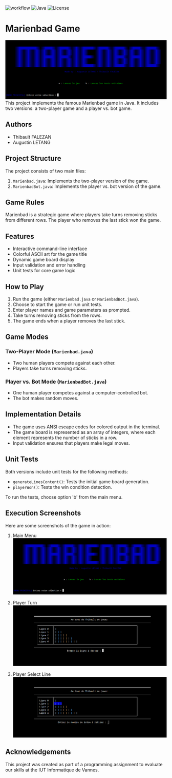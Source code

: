 ![workflow](https://github.com/Thibault0712/Marienbad/actions/workflows/main.yml/badge.svg)
![Java](https://img.shields.io/badge/Java-17-blue.svg)
![License](https://img.shields.io/badge/license-MIT-blue.svg)

# Marienbad Game 

![Main Menu](https://github.com/Thibault0712/Marienbad/blob/main/pictures/home.png?raw=true)
This project implements the famous Marienbad game in Java. It includes two versions: a two-player game and a player vs. bot game.

## Authors

- Thibault FALEZAN
- Augustin LETANG

## Project Structure

The project consists of two main files:

1. `Marienbad.java`: Implements the two-player version of the game.
2. `MarienbadBot.java`: Implements the player vs. bot version of the game.

## Game Rules

Marienbad is a strategic game where players take turns removing sticks from different rows. The player who removes the last stick won the game.

## Features

- Interactive command-line interface
- Colorful ASCII art for the game title
- Dynamic game board display
- Input validation and error handling
- Unit tests for core game logic

## How to Play

1. Run the game (either `Marienbad.java` or `MarienbadBot.java`).
2. Choose to start the game or run unit tests.
3. Enter player names and game parameters as prompted.
4. Take turns removing sticks from the rows.
5. The game ends when a player removes the last stick.

## Game Modes

### Two-Player Mode (`Marienbad.java`)

- Two human players compete against each other.
- Players take turns removing sticks.

### Player vs. Bot Mode (`MarienbadBot.java`)

- One human player competes against a computer-controlled bot.
- The bot makes random moves.

## Implementation Details

- The game uses ANSI escape codes for colored output in the terminal.
- The game board is represented as an array of integers, where each element represents the number of sticks in a row.
- Input validation ensures that players make legal moves.

## Unit Tests

Both versions include unit tests for the following methods:

- `generateLinesContent()`: Tests the initial game board generation.
- `playerWon()`: Tests the win condition detection.

To run the tests, choose option 'b' from the main menu.

## Execution Screenshots

Here are some screenshots of the game in action:

1. Main Menu
   ![Main Menu](https://github.com/Thibault0712/Marienbad/blob/main/pictures/home.png?raw=true)

2. Player Turn
   ![Player Turn](https://github.com/Thibault0712/Marienbad/blob/main/pictures/playerTurn.png?raw=true)

3. Player Select Line
   ![Player Turn](https://github.com/Thibault0712/Marienbad/blob/main/pictures/playerSelectLine.png?raw=true)

## Acknowledgements

This project was created as part of a programming assignment to evaluate our skills at the IUT Informatique de Vannes.
